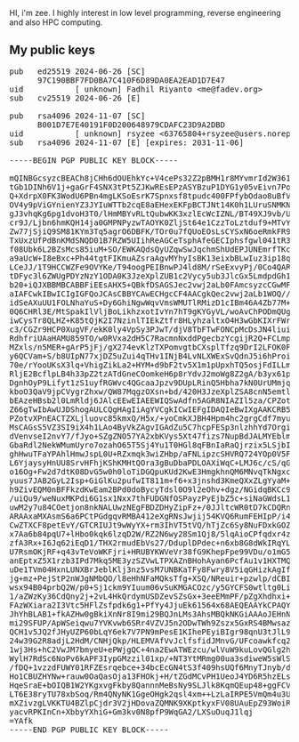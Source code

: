 HI, i'm zee. I highly interest in low level programming, reverse engineering and also
HPC computing.

My public keys
------------------
<pre>
pub   ed25519 2024-06-26 [SC]
      97C190BBF7FD0BA7C410F6D89DA0EA2EAD1D7E47
uid           [ unknown] Fadhil Riyanto &ltme@fadev.org&gt
sub   cv25519 2024-06-26 [E]
  
pub   rsa4096 2024-11-07 [SC]
      B001D7E7E40191F0D200648979CDAFC23D9A2DBD
uid           [ unknown] rsyzee &lt63765804+rsyzee@users.noreply.github.com&gt
sub   rsa4096 2024-11-07 [E] [expires: 2031-11-06]

-----BEGIN PGP PUBLIC KEY BLOCK-----

mQINBGcsyzcBEACh8jCHh6dOUEhkYc+V4cePs32Z2pBMH1r8MYvmrId2W361A0Xv
tGb1DINh6V1j+gaGrF4SNX3tPt5ZJKwREsEPzASYBzuP1DYG1y05vEivn7PobV4N
Q+XdrpX0FK3WodU6PBn4mgLKSoEsrK7Spnxsf8tpudc400FPfybOdao8uBfVEHVw
OV4y9pViGYnienYZ3JYIuWTTb2cqE8aEHexEKFpBCTJNt14K0h1LUruSNMKNs3j8
gJ3vhqKg6pg1dvoH3T0/lHmMBYvRLtQubwKK3xzlEcWcIZNL/BT49XJ9vb/UqKDO
cr9J/Ljbn6hmKQH14ja0GMPNPyzwTAOYK0ZljSt64e1CzzToLztduf9+MTvYwDdv
Zw77jSjiQ9SM81KYm3Tq5agrO6DBFK/TOr0u7fQUoEOsLsCYSxN6oeRmkFR9fyvf
TxUxzUfPdBnKMdSNQD01B7RZW5UIihReAGCeTsphAfeGECIphsfgwl041tR3baPJ
f08Ubk6L2BZsMcs85iuM+SO/EWKAQdsQyUZqwSwJqchmShUdEPJUNEmrfTKcbdnI
a9aUcW+I8eBxc+Ph44tgtFIKmuAZsraAgvMYhyIsBK13eixbBLwIuz3ip18qNeXN
LCeJJ/1T9HCCWZFe9OVYKe/T94oogPEIBnwPJ4ld8M/rSeExvyPj/0Co4QARAQAB
tDFyc3l6ZWUgPDYzNzY1ODA0K3JzeXplZUB1c2Vycy5ub3JlcGx5LmdpdGh1Yi5j
b20+iQJXBBMBCABBFiEEsAHX5+QBkfDSAGSJec2vwj2aLb0FAmcsyzcCGwMFCQ0o
aIAFCwkIBwICIgIGFQoJCAsCBBYCAwECHgcCF4AACgkQec2vwj2aLb1WOQ//RgaX
idSeAXuUU1FOLNhaYuS+Dy6GhiNgwWqvVmsWMUTlRMizD1cIBm46A4Zb77M+EE6a
0Q6CHRl3E/MtSpakIlVljBoLikhzxotIvYn7hT9gKYGyVL/woAvChPODmQUgBudE
iwCysTr8QLHZ+K85tQjK2I7NzinlTIEkZtfr8HLyhzaltxO4H3wGbKIXrFWr3tUH
c3/CGZr9HCP0XugVF/ekK0ly4VpSy3PJwT/djV8TbFTwFONCpMcDsJN4liuiqp7V
RdhfriUAaHAMU859TO/w0RVxa2dH5C7RacmnNxddPgecbzYcgijR2Q+FCLmpIJOr
MZxls/n5MER+gArP5jFj/gX274evKlzTXPomvgtbCXsplTfzq9DrI2LFOK0FJ6F2
y6QCVam+S/b8UIpN77xjDZ5uZui4qTHv1INjB4LvNLXWExSvQdnJ5i6hProiObrR
70e/rYooUKsX3lq+VhigZikLa2+HYM+d9bF2tv5X1m1pUpxhTQ5osjFdILLmcMGm
RljE2BcflpLB4h33pZ2tzATdGneCOomkeH6p8rYdvJ2moWg8Z2gA/b3yx61pbo8e
DgnhOyP9Lifyt1zS1uyfRGWvc4QGcaaJpzv9DUpLRinQ5Hbha7kN0UrUMmjqb9VS
kboO3QaV9jpCVygrZhxw/QW87MqgzOXsn+bd/420H3JzeXplZSA8cnN5emtlcm5l
bEAzeHBsb2l0LmRldj6JAlcEEwEIAEEWIQSwAdfn5AGR8NIAZIl5za/CPZotvQUC
Z66gTwIbAwUJDShogAULCQgHAgIiAgYVCgkICwIEFgIDAQIeBwIXgAAKCRB5za/C
PZotvXPnEACTZXLjluovc85kmxQ/H5x/+yoCmkXJBH4Hpm4hc2grgCdf7myuGJYI
MsCAGsS5VZ3SI9iX4h1LAo4ByVkZAgvIGAdZu5C7hcpFESp3nlzhhYd7OrgifnmQ
dVenvseI2nvY7/fJyo+SZgZNO57YA2xbKVys5Xt47fizs7NupBdJALMYEblmuQsC
GbaRdl2NekWMumUyro7ozahO65T5Sj4Yu1T0HGl8qFBnIaRaQjrzix5LSjbIz+9O
ghHwuTFaYPAhlHmwJspL0U+RZxmqk3wiZHbp/aFNLipzcSHVRQ724YOp0V5FlRz6
L6YjaysyHnUU8SrvHFhjKShKMHtQOra3gBuDbaPDLOAXiWqC+LMJ6c/cS/qG4psx
o16Og+Fw2d7dtK08DvG5w0h0loTiDGQpuKUd2KwE3HmgkhnQM6MNvqTkNgxcgpRN
yuus7JAB2GyL2Isp+GiGlKu2pufwIT811m+f6+x3jnshd3KmeQXxZLgYyaM+HxTU
h9ZivEQM0nBFFkzdKwEam2BPd0doBycyTdsl0O9l2eOhv+dgz/NGidqBKCc9FMxl
/uiQu9/weNuxMKPdi6G1sx1Nxx7thFUDGNfOSPayzPyEjbZ5c+siNaGWdsL1DsSM
uwM2y7u84COetjon8nkNALUwzNEgFBDZDHyZipFz+/0JJltcWR0tD7kCDQRnLMs3
ARAAxaMXAsmS6a6PCtPGdgqvRMBA412eXgRNsJwjij54KVQ6RumFEHIpP/i4SypW
CwZTXCF8petEvY/GTCRIUJt9wWyYX+rm3IhVT5tVQ/hTjZc6Sy8NuFDxkGOZ76D8
x7Aa6b84pqU7+lHbo0kqk6lzqD2W/RZ2N6wy28Sm1Qj8/5lqAioCPfqdxr4zOFGr
zfA3Rx+I6Jq62iEqD1/THX2rmudEbVs27/DduplDPdec+n6xb8G8dWkIRqYL4zvg
U7RsmOKjRF+q43vTeVoWKFjri+HRUBYKWVeVr38fG9KhepFpe99VDu/o1mG523yA
anEptxZ5X1rzb3IPd7Mkq5ME3yzSZVwLTPXAZnBHohAyan6PcfAu1v1HXTMQsHnj
uDe1TVm04HxnLUNXBrJeblKlj3nz5vsM7UNBKaTFy8Fwry8V5iqGHizkAgIfx+Hz
jg+mz+PejStP2nWJgNMbQO/l8eHhNFaMQksTfg+XSQ/NReuir+pzwlp/dCBIc+Wp
wsx94B04prbQ2W/p0+Sj1ckm9YIuum06vSuKMGACOzc/y5GYCFS0wtltg0Li3LDq
1/aZWzKy36CdQny2j+2vL4HkQrdymUSDZevSZsGx+3eeEMmPF/pZgXhdhxi+X8Db
FAzWXiara2I3Vtc5HFlZsfpdk6g1+PfYy4JjuEk61564x68AEQEAAYkCPAQYAQgA
JhYhBLAB1+fkAZHw0gBkiXnNr8I9mi29BQJnLMs3AhsMBQkNKGiAAAoJEHnNr8I9
mi29SFUP/ApWSeiqwu7YVKvwb6SRr4VZVJ5n2ODwTWh9Zszx5GxRS4BMwsazlSW1
QCH1v5JQ2fJHyUZP60bLqY6ek7V7PN9mPesE1KIhePEyiBIgr98qnU3tJlL9tSi0
24w39G2R8adjL2HdM/CNHjQkp/HLEMVAfVvJclfsfidJMnvG/UFcoawkfcq2SV+9
1wj3Hs+hC2VwJM7bmyeU+ePWjgQC+4na2EwATWEzcu/wlVuW9kuLovQGlg2hYHvr
WylH7RdSc6NoPv6kAPF3IypGMzzil01xp/+NT3YtMRmg00ua3sdiweW5sWlSrns+
/fDQ+1vzzdFUWY01RFZEsrqebce+34bcEcGN4tS3f409hsUQf6MnyTJnyb/dSZl/
Ho1CBUZHYNw+rauw0OaQasOja13FHOkj+H/tZGdMCvPH1UeoJ4YD6R5hzELsibGe
HqeSraE+bOIQB1W2YKgxvgFkby8QannnMeBsNy9SLJlk8KqmQEup48+ggFCVlVWy
LT6E38ryTU78xbSoq/Rm4QNyNK1GgeOHgk2qsl4xm++LzLaIRPE5VmQm4u3UbP0O
mXZivzgLVKKTU4BZlpCjdr3V2jHDovaZQMNK9XKptkyxFV08UAuEpZ93WoiRTtAn
yacvRPKInCn+XbbyYXhiG+Gm3kv0N8pfP9WqGA2/LXSuOuqJ1lqj
=YAfk
-----END PGP PUBLIC KEY BLOCK-----
</pre>
